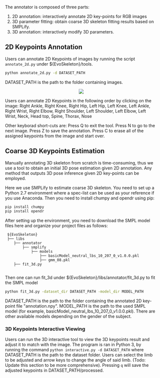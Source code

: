 The annotator is composed of three parts:
1. 2D annotation: interactively annotate 2D key-points for RGB images
2. 3D parameter fitting: obtain coarse 3D skeleton fitting results based on SMPLify.
3. 3D annotation: interactively modify 3D parameters.

## 2D Keypoints Annotation
Users can annotate 2D Keypoints of images by running the script `annotate_2d.py` under ${EvoSkeleton}/tools. 
```bash
python annotate_2d.py -d DATASET_PATH
```
DATASET_PATH is the path to the folder containing images.
<p align="center">
  <img src="https://github.com/Nicholasli1995/EvoSkeleton/blob/master/imgs/annotator_2d.gif"/>
</p>

Users can annotate 2D Keypoints in the following order by clicking on the image:
Right Ankle, Right Knee, Right Hip, Left Hip, Left Knee, Left Ankle, Right Wrist, Right Elbow, Right Shoulder, 
Left Shoulder, Left Elbow, Left Wrist, Neck, Head top, Spine, Thorax, Nose

Other keyborad short-cuts are:
Press Q to exit the tool.
Press N to go to the next image.
Press Z to save the annotation.
Press C to erase all of the assigned keypoints from the image and start over.

## Coarse 3D Keypoints Estimation
Manually annotating 3D skeleton from scratch is time-consuming, thus we use a tool to obtain an initial 3D pose estimation given 2D annotation. Any method that outputs 3D pose inference given 2D key-points can be employed.

Here we use SMPLify to estimate coarse 3D skeleton. You need to set up a Python 2.7 environment where a spec-list can be used as your reference if you use Anaconda. Then you need to install chumpy and opendr using pip:
```bash
pip install chumpy
pip install opendr
```
After setting up the environment, you need to download the SMPL model files here and organize your project files as follows:
  ```
   ${EvoSkeleton}
   ├── libs
      ├── annotator
          ├── smplify
              ├── models
                  ├── basicModel_neutral_lbs_10_207_0_v1.0.0.pkl 
                  ├── gmm_08.pkl 
      ├── fit_3d.py               
                  
   ```
Then one can run fit_3d under ${EvoSkeleton}/libs/annotator/fit_3d.py to fit the SMPL model
```bash
python fit_3d.py -dataset_dir DATASET_PATH -model_dir MODEL_PATH
```
DATASET_PATH is the path to the folder containing the annotated 2D key-point file "annotation.npy".
MODEL_PATH is the path to the used SMPL model (for example, basicModel_neutral_lbs_10_207_0_v1.0.0.pkl). There are other available models depending on the gender of the subject.

### 3D Keypoints Interactive Viewing
Users can run the 3D interactive tool to view the 3D keypoints result and adjust it to match with the image. The program is ran in Python 3, by running the command `python interactive.py -d DATASET_PATH` where DATASET_PATH is the path to the dataset folder. Users can select the limb to be adjusted and arrow keys to change the angle of said limb. (Todo: Update this section to be more comprehensive). Pressing `q` will save the adjusted keypoints in DATASET_PATH/processed.
